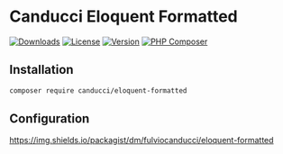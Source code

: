 # Canducci Eloquent Formatted

[![Downloads](https://img.shields.io/packagist/dt/canducci/eloquent-formatted.svg?style=flat)](https://packagist.org/packages/canducci/eloquent-formatted)
[![License](https://img.shields.io/packagist/l/canducci/eloquent-formatted.svg)](https://packagist.org/packages/canducci/eloquent-formatted)
[![Version](https://img.shields.io/packagist/v/canducci/eloquent-formatted.svg?label=version)](https://packagist.org/packages/canducci/eloquent-formatted)
[![PHP Composer](https://github.com/fulviocanducci/canducci-eloquent-formatted/actions/workflows/php.yml/badge.svg)](https://github.com/fulviocanducci/canducci-eloquent-formatted/actions/workflows/php.yml)

## Installation

```sh
composer require canducci/eloquent-formatted
```

## Configuration

https://img.shields.io/packagist/dm/fulviocanducci/eloquent-formatted